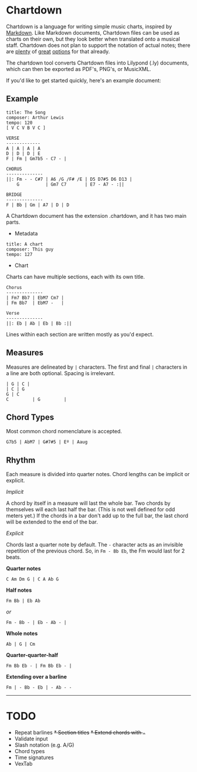 Chartdown
============

Chartdown is a language for writing simple music charts, inspired by [Markdown](http://daringfireball.net/projects/markdown/syntax). Like Markdown documents, Chartdown files can be used as charts on their own, but they look better when translated onto a musical staff. Chartdown does not plan to support the notation of actual notes; there are [plenty](http://lilypond.org) of [great](http://abcplus.sourceforge.net/) [options](http://icking-music-archive.org/software/htdocs/index.html) for that already. 

The chartdown tool converts Chartdown files into Lilypond (.ly) documents, which can then be exported as PDF's, PNG's, or MusicXML.

If you'd like to get started quickly, here's an example document:

Example
--------

```
title: The Song
composer: Arthur Lewis
tempo: 120
[ V C V B V C ]

VERSE
-------------
A | A | A | A
D | D | D | E
F | Fm | Gm7b5 - C7 - |

CHORUS
--------------
||: Fm - - C#7 | A6 /G /F# /E | D5 D7#5 D6 D13 |
    G          | Gm7 C7       | E7 - A7 - :||

BRIDGE
--------------
F | Bb | Gm | A7 | D | D
```


A Chartdown document has the extension .chartdown, and it has two main parts.

* Metadata

```
title: A chart
composer: This guy
tempo: 127
```

* Chart

Charts can have multiple sections, each with its own title.

```
Chorus
--------------
| Fm7 Bb7 | EbM7 Cm7 | 
| Fm Bb7  | EbM7 -   |

Verse
--------------
||: Eb | Ab | Eb | Bb :|| 
```

Lines within each section are written mostly as you'd expect.

Measures
--------

Measures are delineated by `|` characters. The first and final `|` characters in a line are both optional. Spacing is irrelevant.

```
| G | C |
| C | G
G | C
C         | G         |
```

Chord Types
---------

Most common chord nomenclature is accepted.

```
G7b5 | AbM7 | G#7#5 | Eº | Aaug
```

Rhythm
----------

Each measure is divided into quarter notes. Chord lengths can be implicit or explicit.

*Implicit*

A chord by itself in a measure will last the whole bar. Two chords by themselves will each last half the bar. (This is not well defined for odd meters yet.) If the chords in a bar don't add up to the full bar, the last chord will be extended to the end of the bar.

*Explicit*

Chords last a quarter note by default. The `-` character acts as an invisible repetition of the previous chord. So, in `Fm - Bb Eb`, the Fm would last for 2 beats.



**Quarter notes**
```
C Am Dm G | C A Ab G
```

**Half notes**
```
Fm Bb | Eb Ab
```

*or*

```
Fm - Bb - | Eb - Ab - |
```

**Whole notes**
```
Ab | G | Cm 
```

**Quarter-quarter-half**
```
Fm Bb Eb - | Fm Bb Eb - |
```

**Extending over a barline**
```
Fm | - Bb - Eb | - Ab - - 
```

--------------------------------
TODO
=========

* Repeat barlines
~~* Section titles~~
~~* Extend chords with `-`~~
* Validate input
* Slash notation (e.g. A/G)
* Chord types
* Time signatures
* VexTab

